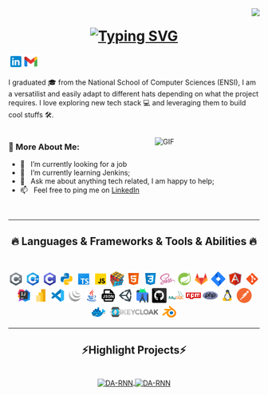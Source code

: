 <img align="right" src="https://komarev.com/ghpvc/?username=mehdinj1207&label=Profile%20views&color=0e75b6&style=flat">

<h1 align="center">
  <a href="https://git.io/typing-svg"><img src="https://readme-typing-svg.demolab.com?font=Fira+Code&weight=500&size=28&duration=4000&pause=300&color=1589F7&random=false&width=435&lines=Hello%2C+There!+%F0%9F%91%8B;This+is+Mehdi+Njema....;Nice+to+meet+you!" alt="Typing SVG" /></a>
</h1>
<a href='https://www.linkedin.com/in/mehdinjema/'><img align='left' alt="linkedin" src="/assets/icons8-linkedin-48%20(1).png" width="30"/></a>
<a href="mailto:mehdi.njema@ensi-uma.tn"><img  alt="gmail" src="/assets/icons8-gmail-48%20(1).png" width="30" /></a>


I graduated 🎓 from the National School of Computer Sciences (ENSI), I am a versatilist and easily adapt to different hats depending on what the project requires. I love exploring new tech stack 💻 and leveraging them to build cool stuffs 🛠️. 
<br/>
<br/>

<img align="right" alt="GIF" src="https://raw.githubusercontent.com/rahul-jha98/rahul-jha98/main/techstack.gif" width="210px"/>
  
### 🧐 More About Me:

- 🔭 &nbsp; I’m currently looking for a job
- 🌱 &nbsp; I’m currently learning Jenkins; 
- 💬 &nbsp; Ask me about anything tech related, I am happy to help;
- 📫 &nbsp; Feel free to ping me on [LinkedIn](https://www.linkedin.com/in/mehdinjema/)
<br>
<hr>
<h2 align="center">🔥 Languages & Frameworks & Tools & Abilities 🔥</h2>
<br>
<p align="center">
  <code><img title="C" height="30" src="/assets/icons8-c-48 (2).png"></code>
  <code><img title="C++" height="30" src="/assets/icons8-c-48 (1).png"></code>
  <code><img title="C#" height="30" src="/assets/icons8-c-48.png"></code>
  <code><img title="Python" height="30" src="/assets/icons8-python-48.png"></code>
  <code><img title="typescript" height="30" src="/assets/icons8-typescript-48.png"></code>
  <code><img title="Javascript" height="30" src="/assets/icons8-javascript-48.png"></code>
  <code><img title="Problem Solving" height="30" src="/assets/problemSolving.png"></code>
  <code><img title="HTML5" height="30" src="/assets/icons8-html-48.png"></code>
  <code><img title="CSS" height="30" src="/assets/icons8-css-48.png"></code>
  <code><img title="SASS" height="30" src="/assets/sass.svg"></code>
  <code><img title="SpringBoot" height="30" src="/assets/icons8-spring-boot-48.png"></code>
  <code><img title="GitLab" height="30" src="/assets/icons8-gitlab-48.png"></code>
  <code><img title="Jira" height="30" src="/assets/icons8-jira-48.png"></code>
  <code><img title="AngularJS" height="30" src="/assets/icons8-angular-48.png"></code>
  <code><img title="Git" height="30" src="/assets/icons8-git-48.png"></code>
  <code><img title="IntellijIdea" height="30" src="/assets/icons8-intellij-idea-48.png"></code>
  <code><img title="PowerBi" height="30" src="/assets/icons8-power-bi-2021-48.png"></code>
  <code><img title="Microsoft Visual Studio" height="30" src="/assets/icons8-visual-studio-code-2019-48.png"></code>
  <code><img title="JQuery" height="30" src="/assets/icons8-jquery-48.png"></code>
  <code><img title="Java" height="30" src="/assets/icons8-java-48.png"></code>
  <code><img title="JSON" height="30" src="/assets/icons8-json-48.png"></code>
  <code><img title="Unity" height="30" src="/assets/icons8-unity-48.png"></code>
  <code><img title="Android" height="30" src="/assets/icons8-android-studio-48.png"></code>
  <code><img title="GitHub" height="30" src="/assets/github.svg"></code>
  <code><img title="MySQL" height="30" src="/assets/icons8-mysql-48.png"></code>
  <code><img title="npm" height="30" src="/assets/icons8-npm-48.png"></code>
  <code><img title="PHP" height="30" src="/assets/icons8-php-48.png"></code>
  <code><img title="Linux" height="30" src="/assets/icons8-linux-48.png"></code>
  <code><img title="Postman" height="30" src="/assets/icons8-postman-is-the-only-complete-api-development-environment-48.png"></code>
  <code><img title="Docker" height="30" src="/assets/icons8-docker-48.png"></code>
   <code><img title="Keycloak" height="30" src="/assets/Keycloak-logo.png"></code>
   <code><img title="Blender" height="30" src="/assets/icons8-blender-48.png"></code>
  
</p>
<hr>
<h2 align="center">⚡Highlight Projects⚡</h2>
<br>
<div align="center">
<a href="https://github.com/mehdinj1207/Scrum-App-Back-Talan-PFE">
  <img align="center" src="https://github-readme-stats.vercel.app/api/pin/?username=mehdinj1207&repo=Scrum-App-Back-Talan-PFE&bg_color=22272e&text_color=8a919a" alt="DA-RNN" />
</a>
<a href="https://github.com/mehdinj1207/Scrum-App-Front-PFE-Talan">
  <img align="center" src="https://github-readme-stats.vercel.app/api/pin/?username=mehdinj1207&repo=Scrum-App-Front-PFE-Talan&bg_color=22272e&text_color=8a919a" alt="DA-RNN" />
</a>
</div>

